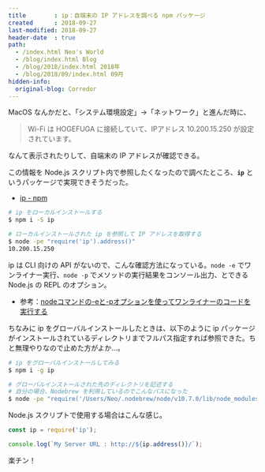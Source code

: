 ```yaml
---
title        : ip：自端末の IP アドレスを調べる npm パッケージ
created      : 2018-09-27
last-modified: 2018-09-27
header-date  : true
path:
  - /index.html Neo's World
  - /blog/index.html Blog
  - /blog/2018/index.html 2018年
  - /blog/2018/09/index.html 09月
hidden-info:
  original-blog: Corredor
---
```


MacOS なんかだと、「システム環境設定」→「ネットワーク」と進んだ時に、

> Wi-Fi は HOGEFUGA に接続していて、IPアドレス 10.200.15.250 が設定されています。

なんて表示されたりして、自端末の IP アドレスが確認できる。

この情報を Node.js スクリプト内で参照したくなったので調べたところ、**`ip`** というパッケージで実現できそうだった。

- [ip - npm](https://www.npmjs.com/package/ip)

```bash
# ip をローカルインストールする
$ npm i -S ip

# ローカルインストールされた ip を参照して IP アドレスを取得する
$ node -pe "require('ip').address()"
10.200.15.250
```

ip は CLI 向けの API がないので、こんな確認方法になっている。`node -e` でワンライナー実行、`node -p` でメソッドの実行結果をコンソール出力、とできる Node.js の REPL のオプション。

- 参考：[nodeコマンドの-eと-pオプションを使ってワンライナーのコードを実行する](https://qiita.com/setouchi/items/05ff31bfd9ca43061bba)

ちなみに ip をグローバルインストールしたときは、以下のように ip パッケージがインストールされているディレクトリまでフルパス指定すれば参照できた。ちと無理やりなので止めた方がよか…。

```bash
# ip をグローバルインストールしてみる
$ npm i -g ip

# グローバルインストールされた先のディレクトリを記述する
# 自分の場合、Nodebrew を利用しているのでこんなパスになった
$ node -pe "require('/Users/Neo/.nodebrew/node/v10.7.0/lib/node_modules/ip').address()"
```

Node.js スクリプトで使用する場合はこんな感じ。

```javascript
const ip = require('ip');

console.log(`My Server URL : http://${ip.address()}/`);
```

楽チン！

